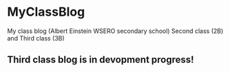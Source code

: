 # MyClassBlog
My class blog (Albert Einstein WSERO secondary school)
Second class (2B) and Third class (3B)

## Third class blog is in devopment progress!